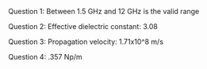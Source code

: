 Question 1:
Between 1.5 GHz and 12 GHz is the valid range

Question 2:
Effective dielectric constant: 3.08

Question 3:
Propagation velocity: 1.71x10^8 m/s

Question 4:
.357 Np/m
